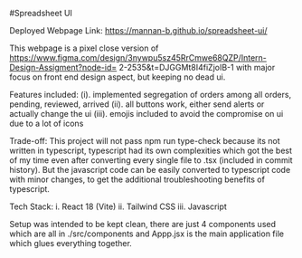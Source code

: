 #Spreadsheet UI

Deployed Webpage Link: https://mannan-b.github.io/spreadsheet-ui/

This webpage is a pixel close version of https://www.figma.com/design/3nywpu5sz45RrCmwe68QZP/Intern-Design-Assigment?node-id=
2-2535&t=DJGGMt8I4fiZjoIB-1 with major focus on front end design aspect, but keeping no dead ui.

Features included: (i). implemented segregation of orders among all orders, pending, reviewed, arrived
(ii). all buttons work, either send alerts or actually change the ui
(iii). emojis included to avoid the compromise on ui due to a lot of icons

Trade-off: This project will not pass npm run type-check because its not written in typescript, typescript had its own complexities which got the best of my time even after converting every single file to .tsx (included in commit history). But the javascript code can be easily converted to typescript code with minor changes, to get the additional troubleshooting benefits of typescript.

Tech Stack: 
i. React 18 (Vite)
ii. Tailwind CSS
iii. Javascript

Setup was intended to be kept clean, there are just 4 components used which are all in ./src/components and Appp.jsx is the main application file which glues everything together.
